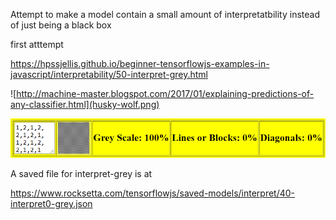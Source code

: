 

Attempt to make a model contain a small amount of interpretatbility instead of just being a black box


first atttempt

https://hpssjellis.github.io/beginner-tensorflowjs-examples-in-javascript/interpretability/50-interpret-grey.html


![http://machine-master.blogspot.com/2017/01/explaining-predictions-of-any-classifier.html](husky-wolf.png)


![](interpret-grey.png)








A saved file for interpret-grey is at

https://www.rocksetta.com/tensorflowjs/saved-models/interpret/40-interpret0-grey.json

